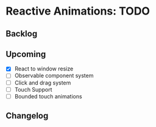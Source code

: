 Reactive Animations: TODO
==================================================================

Backlog
------------------------------------------------------------------

Upcoming
------------------------------------------------------------------

- [x] React to window resize
- [ ] Observable component system
- [ ] Click and drag system
- [ ] Touch Support
- [ ] Bounded touch animations

Changelog
------------------------------------------------------------------